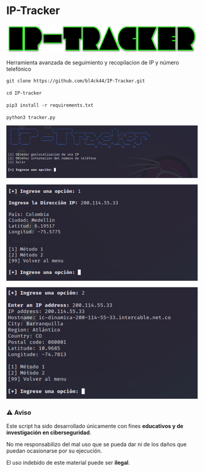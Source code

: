 # IP-Tracker

<p align="center">
<img src="Logotipo.png" width="500px" height="75px">
</p>

Herramienta avanzada de seguimiento y recopilacion de IP y número telefónico

```
git clone https://github.com/bl4ck44/IP-Tracker.git

cd IP-tracker

pip3 install -r requirements.txt

python3 tracker.py
```

<p align="center">
<img src="Img/muestra1.png">
</p>

<p align="center">
<img src="Img/muestra2.png" width="510px">
</p>

<p align="center">
<img src="Img/muestra3.png" width="510px">
</p>

### ⚠️ **Aviso**

Este script ha sido desarrollado únicamente con fines **educativos y de investigación en ciberseguridad**.

No me responsabilizo del mal uso que se pueda dar ni de los daños que puedan ocasionarse por su ejecución.

El uso indebido de este material puede ser **ilegal**.